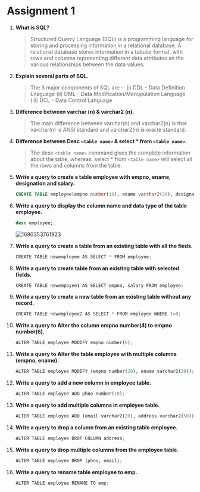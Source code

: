 # Assignment 1

1. **What is SQL?**

   > Structured Querry Language (SQL) is a programming language for storing and processing information in a relational database. A relational database stores information in a tabular format, with rows and columns representing different data attributes an the various relationships between the data values.
   >
2. **Explain several parts of SQL.**

   > The 3 major components of SQL are :-
   > (i) DDL - Data Definition Lnaguage
   > (ii) DML - Data Modification/Manupulation Language
   > (iii) DCL - Data Control Language
   >
3. **Difference between varchar (n) & varchar2 (n).**

   > The main difference between varchar(n) and varchar2(n) is that varchar(n) is ANSI standard and varchar2(n) is oracle standard.
   >
4. **Difference between Desc `<table name>` & select * from `<table name>`.**

   > The desc `<table name>` command gives the complete information about the table, whereas, select * from `<table name>`  will select all the rows and columns from the table.
   >
5. **Write a query to create a table employee with empno, ename, designation and salary.**

   ```sql
   CREATE TABLE employee(empno number(10), ename varchar2(20), designation varchar2(10), salary number(10));
   ```
6. **Write a query to display the column name and data type of the table employee.**

   ```sql
   desc employee;
   ```
   ![1690353761923](https://github.com/GodPhoenix2003/3rd-Year-Assignments/assets/100948753/c7396480-32fa-4603-9354-513f22a43b54)

7. **Write a query to create a table from an existing table with all the fieds.**

   ```python
   CREATE TABLE newemployee AS SELECT * FROM employee;
   ```
8. **Write a query to create table from an existing table with selected fields.**

   ```python
   CREATE TABLE newempoyee1 AS SELECT empno, salary FROM employee;
   ```
9. **Write a query to create a new table from an existing table without any record.**

   ```python
   CREATE TABLE newemployee2 AS SELECT * FROM employee WHERE 1=0;
   ```
10. **Write a query to Alter the column empno number(4) to empno number(6).**

    ```python
    ALTER TABLE employee MODIFY empno number(6);
    ```
11. **Write a query to Alter the table employee with multiple columns (empno, ename).**

    ```python
    ALTER TABLE employee MODIFY (empno number(20), ename varchar2(20));
    ```
12. **Write a query to add a new column in employee table.**

    ```python
    ALTER TABLE employee ADD phno number(10);
    ```
13. **Write a query to add multiple columns in employee table.**

    ```python
    ALTER TABLE employee ADD (email varchar2(20), address varchar2(50));
    ```
14. **Write a query to drop a column from an existing table employee.**

    ```python
    ALTER TABLE employee DROP COLUMN address;
    ```
15. **Write a query to drop multiple columns from the employee table.**

    ```python
    ALTER TABLE employee DROP (phno, email);
    ```
16. **Write a query to rename table employee to emp.**

    ```python
    ALTER TABLE employee RENAME TO emp;
    ```
